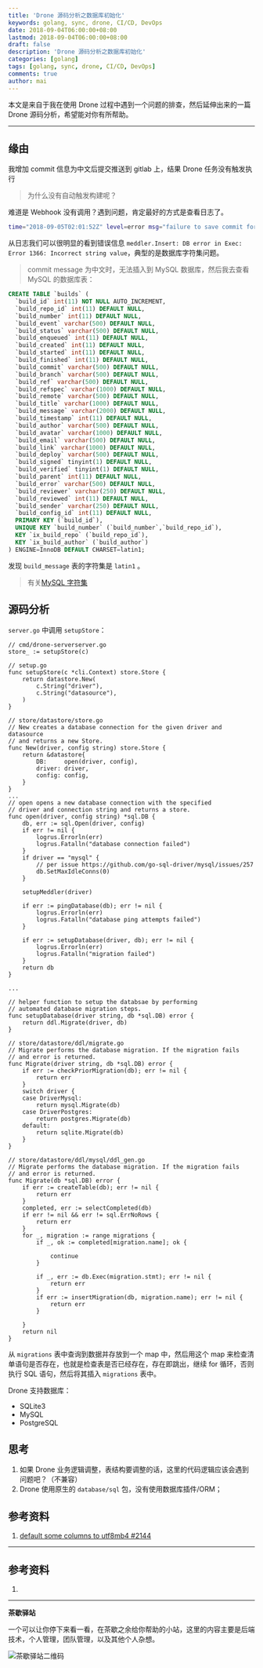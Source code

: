 ```yaml
---
title: 'Drone 源码分析之数据库初始化'
keywords: golang, sync, drone, CI/CD, DevOps
date: 2018-09-04T06:00:00+08:00
lastmod: 2018-09-04T06:00:00+08:00
draft: false
description: 'Drone 源码分析之数据库初始化'
categories: [golang]
tags: [golang, sync, drone, CI/CD, DevOps]
comments: true
author: mai
---
```


本文是来自于我在使用 Drone 过程中遇到一个问题的排查，然后延伸出来的一篇 Drone 源码分析，希望能对你有所帮助。

----

## 缘由

我增加 commit 信息为中文后提交推送到 gitlab 上，结果 Drone 任务没有触发执行

>为什么没有自动触发构建呢？

难道是 Webhook 没有调用？遇到问题，肯定最好的方式是查看日志了。

```sh
time="2018-09-05T02:01:52Z" level=error msg="failure to save commit for developer-learning/gcd. meddler.Insert: DB error in Exec: Error 1366: Incorrect string value: '\\xE6\\x8F\\x90\\xE4\\xBA\\xA4...' for column 'build_message' at row 1"
```

从日志我们可以很明显的看到错误信息 `meddler.Insert: DB error in Exec: Error 1366: Incorrect string value`，典型的是数据库字符集问题。

>commit message 为中文时，无法插入到 MySQL 数据库，然后我去查看 MySQL 的数据库表：

```sql
CREATE TABLE `builds` (
  `build_id` int(11) NOT NULL AUTO_INCREMENT,
  `build_repo_id` int(11) DEFAULT NULL,
  `build_number` int(11) DEFAULT NULL,
  `build_event` varchar(500) DEFAULT NULL,
  `build_status` varchar(500) DEFAULT NULL,
  `build_enqueued` int(11) DEFAULT NULL,
  `build_created` int(11) DEFAULT NULL,
  `build_started` int(11) DEFAULT NULL,
  `build_finished` int(11) DEFAULT NULL,
  `build_commit` varchar(500) DEFAULT NULL,
  `build_branch` varchar(500) DEFAULT NULL,
  `build_ref` varchar(500) DEFAULT NULL,
  `build_refspec` varchar(1000) DEFAULT NULL,
  `build_remote` varchar(500) DEFAULT NULL,
  `build_title` varchar(1000) DEFAULT NULL,
  `build_message` varchar(2000) DEFAULT NULL,
  `build_timestamp` int(11) DEFAULT NULL,
  `build_author` varchar(500) DEFAULT NULL,
  `build_avatar` varchar(1000) DEFAULT NULL,
  `build_email` varchar(500) DEFAULT NULL,
  `build_link` varchar(1000) DEFAULT NULL,
  `build_deploy` varchar(500) DEFAULT NULL,
  `build_signed` tinyint(1) DEFAULT NULL,
  `build_verified` tinyint(1) DEFAULT NULL,
  `build_parent` int(11) DEFAULT NULL,
  `build_error` varchar(500) DEFAULT NULL,
  `build_reviewer` varchar(250) DEFAULT NULL,
  `build_reviewed` int(11) DEFAULT NULL,
  `build_sender` varchar(250) DEFAULT NULL,
  `build_config_id` int(11) DEFAULT NULL,
  PRIMARY KEY (`build_id`),
  UNIQUE KEY `build_number` (`build_number`,`build_repo_id`),
  KEY `ix_build_repo` (`build_repo_id`),
  KEY `ix_build_author` (`build_author`)
) ENGINE=InnoDB DEFAULT CHARSET=latin1;
```

发现 `build_message` 表的字符集是 `latin1` 。

>有关[MySQL 字符集](https://dev.mysql.com/doc/mysql-g11n-excerpt/5.7/en/charset-unicode.html)

## 源码分析

`server.go` 中调用 `setupStore`：

```golang
// cmd/drone-serverserver.go
store_ := setupStore(c)
```

```golang
// setup.go
func setupStore(c *cli.Context) store.Store {
	return datastore.New(
		c.String("driver"),
		c.String("datasource"),
	)
}
```

```golang
// store/datastore/store.go
// New creates a database connection for the given driver and datasource
// and returns a new Store.
func New(driver, config string) store.Store {
	return &datastore{
		DB:     open(driver, config),
		driver: driver,
		config: config,
	}
}
...
// open opens a new database connection with the specified
// driver and connection string and returns a store.
func open(driver, config string) *sql.DB {
	db, err := sql.Open(driver, config)
	if err != nil {
		logrus.Errorln(err)
		logrus.Fatalln("database connection failed")
	}
	if driver == "mysql" {
		// per issue https://github.com/go-sql-driver/mysql/issues/257
		db.SetMaxIdleConns(0)
	}

	setupMeddler(driver)

	if err := pingDatabase(db); err != nil {
		logrus.Errorln(err)
		logrus.Fatalln("database ping attempts failed")
	}

	if err := setupDatabase(driver, db); err != nil {
		logrus.Errorln(err)
		logrus.Fatalln("migration failed")
	}
	return db
}

...

// helper function to setup the databsae by performing
// automated database migration steps.
func setupDatabase(driver string, db *sql.DB) error {
	return ddl.Migrate(driver, db)
}
```

```golang
// store/datastore/ddl/migrate.go
// Migrate performs the database migration. If the migration fails
// and error is returned.
func Migrate(driver string, db *sql.DB) error {
	if err := checkPriorMigration(db); err != nil {
		return err
	}
	switch driver {
	case DriverMysql:
		return mysql.Migrate(db)
	case DriverPostgres:
		return postgres.Migrate(db)
	default:
		return sqlite.Migrate(db)
	}
}
```

```golang
// store/datastore/ddl/mysql/ddl_gen.go
// Migrate performs the database migration. If the migration fails
// and error is returned.
func Migrate(db *sql.DB) error {
	if err := createTable(db); err != nil {
		return err
	}
	completed, err := selectCompleted(db)
	if err != nil && err != sql.ErrNoRows {
		return err
	}
	for _, migration := range migrations {
		if _, ok := completed[migration.name]; ok {

			continue
		}

		if _, err := db.Exec(migration.stmt); err != nil {
			return err
		}
		if err := insertMigration(db, migration.name); err != nil {
			return err
		}

	}
	return nil
}
```

从 `migrations` 表中查询到数据并存放到一个 map 中，然后用这个 map 来检查清单语句是否存在，也就是检查表是否已经存在，存在即跳出，继续 for 循环，否则执行 SQL 语句，然后将其插入 `migrations` 表中。

Drone 支持数据库：

- SQLite3
- MySQL
- PostgreSQL

## 思考

1. 如果 Drone 业务逻辑调整，表结构要调整的话，这里的代码逻辑应该会遇到问题吧？（不兼容）
2. Drone 使用原生的 `database/sql` 包，没有使用数据库插件/ORM；

## 参考资料

1. [default some columns to utf8mb4 #2144](https://github.com/drone/drone/issues/2144)

----

## 参考资料

1. 

----

**茶歇驿站**

一个可以让你停下来看一看，在茶歇之余给你帮助的小站，这里的内容主要是后端技术，个人管理，团队管理，以及其他个人杂想。

![茶歇驿站二维码](https://raw.githubusercontent.com/yangwenmai/maiyang.me/master/blog/tech_tea.jpg)
